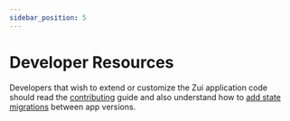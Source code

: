 ```yaml
---
sidebar_position: 5
---
```


# Developer Resources

Developers that wish to extend or customize the Zui application code should
read the [contributing](https://github.com/brimdata/zui/blob/main/apps/zui/CONTRIBUTING.md)
guide and also understand how to [add state migrations](Adding-Migrations.md)
between app versions.
